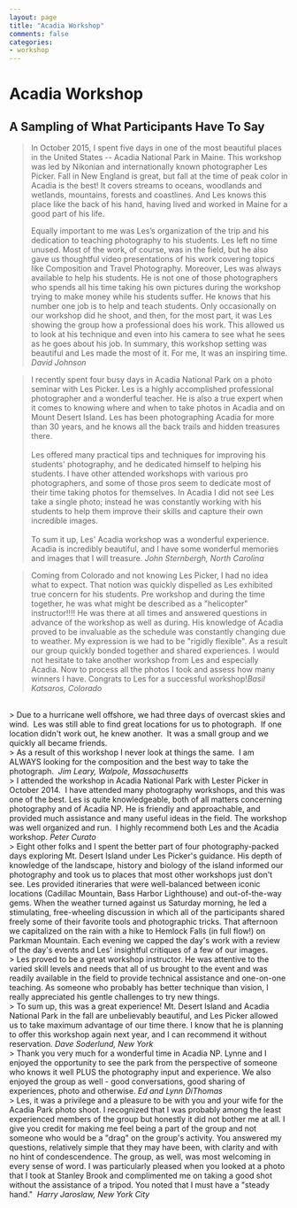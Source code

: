 ```yaml
---
layout: page
title: "Acadia Workshop"
comments: false
categories:
- workshop
---
```


# Acadia Workshop

## A Sampling of What Participants Have To Say

> <p>In October 2015, I spent five days in one of the most beautiful places in the United States -- Acadia National Park in Maine. This workshop was led by Nikonian and internationally known photographer Les Picker. Fall in New England is great, but fall at the time of peak color in Acadia is the best! It covers streams to oceans, woodlands and wetlands, mountains, forests and coastlines. And Les knows this place like the back of his hand, having lived and worked in Maine for a good part of his life.</p><p>Equally important to me was Les’s organization of the trip and his dedication to teaching photography to his students. Les left no time unused. Most of the work, of course, was in the field, but he also gave us thoughtful video presentations of his work covering topics like Composition and Travel Photography. Moreover, Les was always available to help his students. He is not one of those photographers who spends all his time taking his own pictures during the workshop trying to make money while his students suffer. He knows that his number one job is to help and teach students. Only occasionally on our workshop did he shoot, and then, for the most part, it was Les showing the group how a professional does his work. This allowed us to look at his technique and even into his camera to see what he sees as he goes about his job. In summary, this workshop setting was beautiful and Les made the most of it. For me, It was an inspiring time. <cite>David Johnson</cite></p>

<p></p>

> I recently spent four busy days in Acadia National Park on a photo seminar with Les Picker. Les is a highly accomplished professional photographer and a wonderful teacher. He is also a true expert when it comes to knowing where and when to take photos in Acadia and on Mount Desert Island. Les has been photographing Acadia for more than 30 years, and he knows all the back trails and hidden treasures there.<br><br>Les offered many practical tips and techniques for improving his students' photography, and he dedicated himself to helping his students. I have other attended workshops with various pro photographers, and some of those pros seem to dedicate most of their time taking photos for themselves. In Acadia I did not see Les take a single photo; instead he was constantly working with his students to help them improve their skills and capture their own incredible images.<br><br>To sum it up, Les' Acadia workshop was a wonderful experience. Acadia is incredibly beautiful, and I have some wonderful memories and images that I will treasure. <cite>John Sternbergh, North Carolina </cite>


> Coming from Colorado and not knowing Les Picker, I had no idea what to expect. That notion was quickly dispelled as Les exhibited true concern for his students. Pre workshop and during the time together, he was what might be described as a "helicopter" instructor!!!!  He was there at all times and answered questions in advance of the workshop as well as during. His knowledge of Acadia proved to be invaluable as the schedule was constantly changing due to weather. My expression is we had to be "rigidly flexible". As a result our group quickly bonded together and shared experiences.  I would not hesitate to take another workshop from Les and especially Acadia.  Now to process all the photos I took and assess how many winners I have. Congrats to Les for a successful workshop!<cite>Basil Katsaros, Colorado</cite>
<br>
> Due to a hurricane well offshore, we had three days of overcast skies and wind.  Les was still able to find great locations for us to photograph.  If one location didn't work out, he knew another.  It was a small group and we quickly all became friends.
<br>
> As a result of this workshop I never look at things the same.  I am ALWAYS looking for the composition and the best way to take the photograph.  <cite>Jim Leary, Walpole, Massachusetts</cite>
<br>
> I attended the workshop in Acadia National Park with Lester Picker in October 2014.  I have attended many photography workshops, and this was one of the best. Les is quite knowledgeable, both of all matters concerning photography and of Acadia NP. He is friendly and approachable, and provided much assistance and many useful ideas in the field. The workshop was well organized and run.  I highly recommend both Les and the Acadia workshop. <cite>Peter Curato</cite>
<br>
> Eight other folks and I spent the better part of four photography-packed days exploring Mt. Desert Island under Les Picker's guidance. His depth of knowledge of the landscape, history and biology of the island informed our photography and took us to places that most other workshops just don't see. Les provided itineraries that were well-balanced between iconic locations (Cadillac Mountain, Bass Harbor Lighthouse) and out-of-the-way gems. When the weather turned against us Saturday morning, he led a stimulating, free-wheeling discussion in which all of the participants shared freely some of their favorite tools and photographic tricks. That afternoon we capitalized on the rain with a hike to Hemlock Falls (in full flow!) on Parkman Mountain. Each evening we capped the day's work with a review of the day's events and Les' insightful critiques of a few of our images.
<br>
> Les proved to be a great workshop instructor. He was attentive to the varied skill levels and needs that all of us brought to the event and was readily available in the field to provide technical assistance and one-on-one teaching. As someone who probably has better technique than vision, I really appreciated his gentle challenges to try new things.
<br>
> To sum up, this was a great experience! Mt. Desert Island and Acadia National Park in the fall are unbelievably beautiful, and Les Picker allowed us to take maximum advantage of our time there. I know that he is planning to offer this workshop again next year, and I can recommend it without reservation. <cite>Dave Soderlund, New York</cite>
<br>
> Thank you very much for a wonderful time in Acadia NP. Lynne and I enjoyed the opportunity to see the park from the perspective of someone who knows it well PLUS the photography input and experience. We also enjoyed the group as well - good conversations, good sharing of experiences, photo and otherwise. <cite>Ed and Lynn DiThomas</cite>
<br>
> Les, it was a privilege and a pleasure to be with you and your wife for the Acadia Park photo shoot. I recognized that I was probably among the least experienced members of the group but honestly it did not bother me at all. I give you credit for making me feel being a part of the group and not someone who would be a "drag" on the group's activity. You answered my questions, relatively simple that they may have been, with clarity and with no hint of condescendence. The group, as well, was most welcoming in every sense of word. I was particularly pleased when you looked at a photo that I took at Stanley Brook and complimented me on taking a good shot without the assistance of a tripod. You noted that I must have a "steady hand."  <cite>Harry Jaroslaw, New York City</cite>

